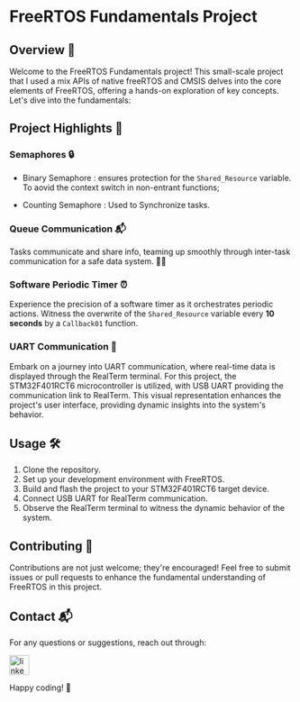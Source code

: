 # FreeRTOS Fundamentals Project

## Overview 🚀

Welcome to the FreeRTOS Fundamentals project! This small-scale project that I used a mix APIs of native freeRTOS and CMSIS delves into the core elements of FreeRTOS, offering a hands-on exploration of key concepts. Let's dive into the fundamentals:

## Project Highlights 🧾

### Semaphores 🔒

- Binary Semaphore : 
ensures protection for the `Shared_Resource` variable. To aovid the context switch in non-entrant functions;

- Counting Semaphore :
Used to Synchronize tasks.

### Queue Communication 📬

 Tasks communicate and share info, teaming up smoothly through inter-task communication for a safe data system. 🔄🤝

### Software Periodic Timer ⏰

Experience the precision of a software timer as it orchestrates periodic actions. Witness the overwrite of the `Shared_Resource` variable every **10 seconds** by a `Callback01` function.

### UART Communication 📡

Embark on a journey into UART communication, where real-time data is displayed through the RealTerm terminal. For this project, the STM32F401RCT6 microcontroller is utilized, with USB UART providing the communication link to RealTerm. This visual representation enhances the project's user interface, providing dynamic insights into the system's behavior.

## Usage 🛠

1. Clone the repository.
2. Set up your development environment with FreeRTOS.
3. Build and flash the project to your STM32F401RCT6 target device.
4. Connect USB UART for RealTerm communication.
5. Observe the RealTerm terminal to witness the dynamic behavior of the system.

## Contributing 🤝

Contributions are not just welcome; they're encouraged! Feel free to submit issues or pull requests to enhance the fundamental understanding of FreeRTOS in this project.

## Contact 📬

For any questions or suggestions, reach out through:

  <a href="https://www.linkedin.com/in/seif-eldarageely-a27125227/?trk=public-profile-join-page" target="_blank">
    <img src="https://img.shields.io/static/v1?message=LinkedIn&logo=linkedin&label=&color=0077B5&logoColor=white&labelColor=&style=for-the-badge" height="35" alt="linkedin logo"  />
  </a>

Happy coding! 🚀
